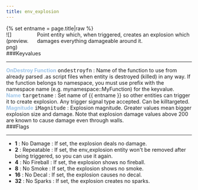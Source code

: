 ```yaml
---
title: env_explosion
---
```

<div>{% set entname = page.title|raw %}</div>
<div class="container previewimg">
<div class="columns">
<div class="imagepadding column col-auto" markdown="1">![](preview.png)</div>
<div class="column entityentry" markdown="1">Point entity which, when triggered, creates an explosion which damages everything damageable around it.</div>
</div>
</div>
###Keyvalues
<hr>
<div class="entityentry" markdown="1">
<span style="color:#9fc5e8;"><b>OnDestroy Function</b></span> <kbd  class="tooltip" data-tooltip="string">ondestroyfn</kbd> :
Name of the function to use from already parsed .as script files when entity is destroyed (killed) in any way. If the function belongs to namespace, you must use prefix with the namespace name (e.g. mynamespace::MyFunction) for the keyvalue.
</div>
<div class="entityentry" markdown="1">
<span style="color:#9fc5e8;"><b>Name</b></span> <kbd  class="tooltip" data-tooltip="target_source">targetname</kbd> :
Set name of {{ entname }} so other entities can trigger it to create explosion. Any trigger signal type accepted. Can be killtargeted.
</div>
<div class="entityentry" markdown="1">
<span style="color:#9fc5e8;"><b>Magnitude</b></span> <kbd  class="tooltip" data-tooltip="Integer">iMagnitude</kbd> :
Explosion magnitude. Greater values mean bigger explosion size and damage. Note that explosion damage values above 200 are known to cause damage even through walls.
</div>
###Flags
<hr>
<div class="entityflags">
<ul>
<li class="imagepadding" markdown="1"><b>1</b> : No Damage : If set, the explosion deals no damage.</li>
<li class="imagepadding" markdown="1"><b>2</b> : Repeatable : If set, the env_explosion entity won't be removed after being triggered, so you can use it again.</li>
<li class="imagepadding" markdown="1"><b>4</b> : No Fireball : If set, the explosion shows no fireball.</li>
<li class="imagepadding" markdown="1"><b>8</b> : No Smoke : If set, the explosion shows no smoke.</li>
<li class="imagepadding" markdown="1"><b>16</b> : No Decal : If set, the explosion causes no decal.</li>
<li class="imagepadding" markdown="1"><b>32</b> : No Sparks : If set, the explosion creates no sparks.</li>
</ul>
</div>
